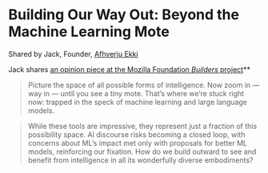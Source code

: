 # Building Our Way Out: Beyond the Machine Learning Mote

Shared by Jack, Founder, [Afhverju Ekki](http://æ.is)

Jack shares [an opinion piece at the Mozilla Foundation *Builders* project](https://builders.mozilla.org/building-our-way-out/)**

> Picture the space of all possible forms of intelligence. Now zoom in — way in — until you see a tiny mote. That’s where we’re stuck right now: trapped in the speck of machine learning and large language models.

> While these tools are impressive, they represent just a fraction of this possibility space. AI discourse risks becoming a closed loop, with concerns about ML’s impact met only with proposals for better ML models, reinforcing our fixation. How do we build outward to see and benefit from intelligence in all its wonderfully diverse embodiments?
